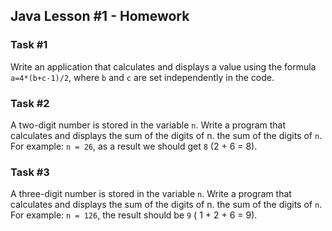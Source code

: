 ## Java Lesson #1 - Homework

### Task #1

Write an application that calculates and displays a value using the formula
`a=4*(b+c-1)/2`, where `b` and `c` are set independently in the code.

### Task #2

A two-digit number is stored in the variable `n`. Write a program that calculates and displays the sum of the digits of n.
the sum of the digits of `n`. For example: `n = 26`, as a result we should get `8` (2 + 6 = 8).

### Task #3

A three-digit number is stored in the variable `n`. Write a program that calculates and displays the sum of the digits of n.
the sum of the digits of `n`. For example: `n = 126`, the result should be `9` ( 1 + 2 + 6 = 9).